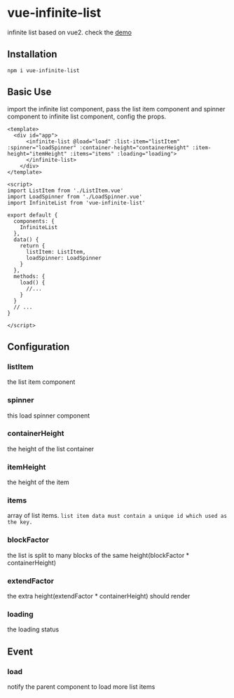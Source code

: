 # vue-infinite-list
infinite list based on vue2. check the [demo](https://legeneek.github.io/vue-infinite-list/index.html)

## Installation
```
npm i vue-infinite-list
```

## Basic Use

import the infinite list component, pass the list item component and spinner component to infinite list component, config the props.

```vue
<template>
  <div id="app">
      <infinite-list @load="load" :list-item="listItem" :spinner="loadSpinner" :container-height="containerHeight" :item-height="itemHeight" :items="items" :loading="loading">
      </infinite-list>
    </div>
</template>

<script>
import ListItem from './ListItem.vue'
import LoadSpinner from './LoadSpinner.vue'
import InfiniteList from 'vue-infinite-list'

export default {
  components: {
    InfiniteList
  },
  data() {
    return {
      listItem: ListItem,
      loadSpinner: LoadSpinner
    }
  },
  methods: {
    load() {
      //...
    }
  }
  // ...
}

</script>
```

## Configuration

### listItem
the list item component

### spinner
this load spinner component

### containerHeight
the height of the list container

### itemHeight
the height of the item

### items
array of list items.
`list item data must contain a unique id which used as the key.`

### blockFactor
the list is split to many blocks of the same height(blockFactor * containerHeight)

### extendFactor
the extra height(extendFactor * containerHeight) should render

### loading
the loading status

## Event

### load
notify the parent component to load more list items
